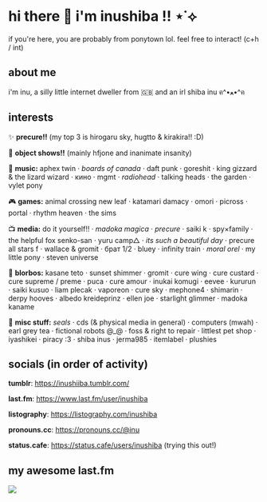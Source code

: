 # hi there 👋 i'm inushiba !! ⋆˙⟡

if you're here, you are probably from ponytown lol. feel free to interact! (c+h / int)

## about me
i'm inu, a silly little internet dweller from 🇬🇧 and an irl shiba inu ฅ^•ﻌ•^ฅ

## interests

✨ **precure!!** (my top 3 is hirogaru sky, hugtto & kirakira!! :D)

🎒 **object shows!!** (mainly hfjone and inanimate insanity)

🎵 **music:** aphex twin · _boards of canada_ · daft punk · goreshit · king gizzard & the lizard wizard · кино · mgmt · _radiohead_ · talking heads · the garden · vylet pony

🎮 **games:** animal crossing new leaf · katamari damacy · omori · picross · portal ·  rhythm heaven · the sims

📺 **media:** do it yourself!! · _madoka magica_ · _precure_ · saiki k · spy×family · the helpful fox senko-san · yuru camp△ · _its such a beautiful day_ · precure all stars f · wallace & gromit · брат 1/2 · bluey · infinity train · _moral orel_ · my little pony · steven universe

💖 **blorbos:** kasane teto · sunset shimmer · gromit · cure wing · cure custard · cure supreme / preme · puca · cure amour · inukai komugi · eevee · kururun · saiki kusuo · liam plecak · vaporeon · cure sky · mephone4 · shimarin · derpy hooves · albedo kreideprinz · ellen joe · starlight glimmer · madoka kaname

💭 **misc stuff:** _seals_ · cds (& physical media in general) · computers (mwah) · earl grey tea · fictional robots @_@ · foss & right to repair · littlest pet shop · iyashikei · piracy :3 · shiba inus · jerma985 · itemlabel · plushies

## socials (in order of activity)

**tumblr**: https://inushiiba.tumblr.com/

**last.fm**: https://www.last.fm/user/inushiba 

**listography**: https://listography.com/inushiba

**pronouns.cc**: https://pronouns.cc/@inu

**status.cafe**: https://status.cafe/users/inushiba (trying this out!)

## my awesome last.fm

<a href="https://www.last.fm/user/inushiba"><img src="https://lastfm-recently-played.vercel.app/api?user=inushiba" height="auto"/></a>


<!--
**inushiiba/inushiiba** is a ✨ _special_ ✨ repository because its `README.md` (this file) appears on your GitHub profile.

Here are some ideas to get you started:

- 🔭 I’m currently working on ...
- 🌱 I’m currently learning ...
- 👯 I’m looking to collaborate on ...
- 🤔 I’m looking for help with ...
- 💬 Ask me about ...
- 📫 How to reach me: ...
- 😄 Pronouns: ...
- ⚡ Fun fact: ...
-->

